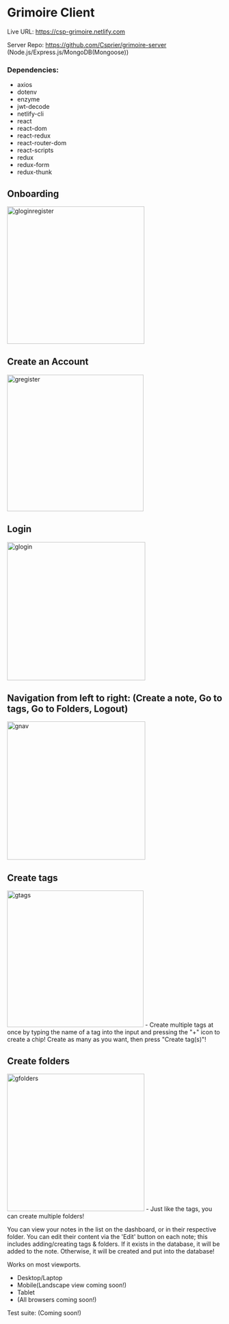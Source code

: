 # Grimoire Client

Live URL: https://csp-grimoire.netlify.com

Server Repo: https://github.com/Csprier/grimoire-server (Node.js/Express.js/MongoDB(Mongoose))

### Dependencies:
- axios
- dotenv
- enzyme
- jwt-decode
- netlify-cli
- react
- react-dom
- react-redux
- react-router-dom
- react-scripts
- redux
- redux-form
- redux-thunk

## Onboarding
<img width="321" alt="gloginregister" src="https://user-images.githubusercontent.com/26131912/62433838-0ef1f180-b704-11e9-93c0-e563e28cbd8b.png">

## Create an Account
<img width="319" alt="gregister" src="https://user-images.githubusercontent.com/26131912/62433851-203afe00-b704-11e9-97de-5d178cd7b40c.png">

## Login
<img width="323" alt="glogin" src="https://user-images.githubusercontent.com/26131912/62433859-27620c00-b704-11e9-8918-da0b61fb094f.png">

## Navigation from left to right: (Create a note, Go to tags, Go to Folders, Logout)
<img width="323" alt="gnav" src="https://user-images.githubusercontent.com/26131912/62433863-30eb7400-b704-11e9-83a1-7a2f99fe69ff.png">

## Create tags
<img width="319" alt="gtags" src="https://user-images.githubusercontent.com/26131912/62433873-3f399000-b704-11e9-9042-0764b6d2e5ea.png">
- Create multiple tags at once by typing the name of a tag into the input and pressing the "+" icon to create a chip! Create as many as you want, then press "Create tag(s)"!

## Create folders
<img width="321" alt="gfolders" src="https://user-images.githubusercontent.com/26131912/62433904-63956c80-b704-11e9-9c5e-7c297730bb69.png">
- Just like the tags, you can create multiple folders!


You can view your notes in the list on the dashboard, or in their respective folder.
You can edit their content via the 'Edit' button on each note; this includes adding/creating tags & folders. If it exists in the database, it will be added to the note. Otherwise, it will be created and put into the database!

Works on most viewports. 
- Desktop/Laptop
- Mobile(Landscape view coming soon!)
- Tablet
- (All browsers coming soon!)

Test suite: (Coming soon!)
